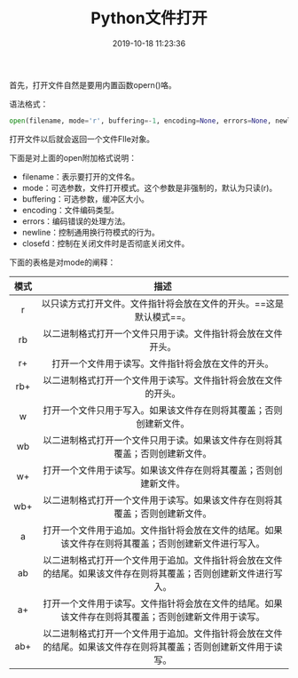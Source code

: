 ﻿---
title: Python文件打开
date: 2019-10-18 11:23:36
summary: 本文分享Python文件打开的相关内容。
tags:
- Python
categories:
- Python
---

首先，打开文件自然是要用内置函数opern()咯。

语法格式：
```python
open(filename, mode='r', buffering=-1, encoding=None, errors=None, newline=None, closefd=True, opener=None)
```
打开文件以后就会返回一个文件FIle对象。

下面是对上面的open附加格式说明：

 - filename：表示要打开的文件名。
 - mode：可选参数，文件打开模式。这个参数是非强制的，默认为只读(r)。
 - buffering：可选参数，缓冲区大小。
 - encoding：文件编码类型。
 - errors：编码错误的处理方法。
 - newline：控制通用换行符模式的行为。
 - closefd：控制在关闭文件时是否彻底关闭文件。

下面的表格是对mode的阐释：

| 模式 | 描述 |
|:----:|:----:|
| r | 以只读方式打开文件。文件指针将会放在文件的开头。==这是默认模式==。 |
| rb | 以二进制格式打开一个文件只用于读。文件指针将会放在文件开头。 |
| r+ | 打开一个文件用于读写。文件指针将会放在文件的开头。 |
| rb+ | 以二进制格式打开一个文件用于读写。文件指针将会放在文件的开头。 |
| w | 打开一个文件只用于写入。如果该文件存在则将其覆盖；否则创建新文件。 |
| wb | 以二进制格式打开一个文件只用于读。如果该文件存在则将其覆盖；否则创建新文件。 |
| w+ | 打开一个文件用于读写。如果该文件存在则将其覆盖；否则创建新文件。 |
| wb+ | 以二进制格式打开一个文件用于读写。如果该文件存在则将其覆盖；否则创建新文件。 |
| a |  打开一个文件用于追加。文件指针将会放在文件的结尾。如果该文件存在则将其覆盖；否则创建新文件进行写入。 |
| ab | 以二进制格式打开一个文件用于追加。文件指针将会放在文件的结尾。如果该文件存在则将其覆盖；否则创建新文件进行写入。 |
| a+ |  打开一个文件用于读写。文件指针将会放在文件的结尾。如果该文件存在则将其覆盖；否则创建新文件用于读写。 |
| ab+ | 以二进制格式打开一个文件用于追加。文件指针将会放在文件的结尾。如果该文件存在则将其覆盖；否则创建新文件用于读写。 |
